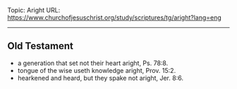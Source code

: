 Topic: Aright
URL: https://www.churchofjesuschrist.org/study/scriptures/tg/aright?lang=eng

---

## Old Testament

- a generation that set not their heart aright, Ps. 78:8.
- tongue of the wise useth knowledge aright, Prov. 15:2.
- hearkened and heard, but they spake not aright, Jer. 8:6.

